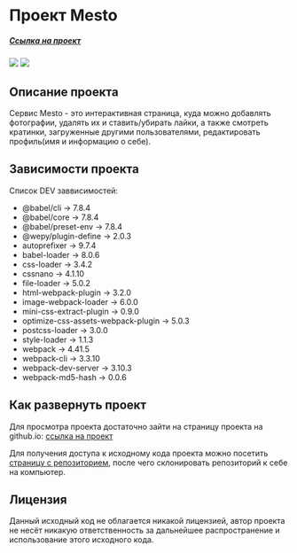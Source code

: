 # Проект Mesto

##### [Ссылка на проект](https://desertoraposa.github.io/Project-Mesto/) 

![](https://badgen.net/badge/Version/0.1.0/green)
![](https://badgen.net/badge/license/MIT/blue)

## Описание проекта

Сервис Mesto - это интерактивная страница, куда можно добавлять фотографии, удалять их и ставить/убирать лайки, а также смотреть кратинки, загруженные другими пользователями, редактировать профиль(имя и информацию о себе).

## Зависимости проекта

Список DEV заввисимостей: 

- @babel/cli -> 7.8.4
- @babel/core -> 7.8.4
- @babel/preset-env -> 7.8.4
- @wepy/plugin-define -> 2.0.3
- autoprefixer -> 9.7.4
- babel-loader -> 8.0.6
- css-loader -> 3.4.2
- cssnano -> 4.1.10
- file-loader -> 5.0.2
- html-webpack-plugin -> 3.2.0
- image-webpack-loader -> 6.0.0
- mini-css-extract-plugin -> 0.9.0
- optimize-css-assets-webpack-plugin -> 5.0.3
- postcss-loader -> 3.0.0
- style-loader -> 1.1.3
- webpack -> 4.41.5
- webpack-cli -> 3.3.10
- webpack-dev-server -> 3.10.3
- webpack-md5-hash -> 0.0.6

## Как развернуть проект

Для просмотра проекта достаточно зайти на страницу проекта на github.io: [ссылка на проект](https://desertoraposa.github.io/Project-Mesto/) 

Для получения доступа к исходному кода проекта можно посетить [страницу с репозиторием](https://github.com/DesertoRaposa/Project-Mesto), после чего склонировать репозиторий к себе на компьютер.

## Лицензия

Данный исходный код не облагается никакой лицензией, автор проекта не несёт никакую ответственность за дальнейшее распространение и использование этого исходного кода.
